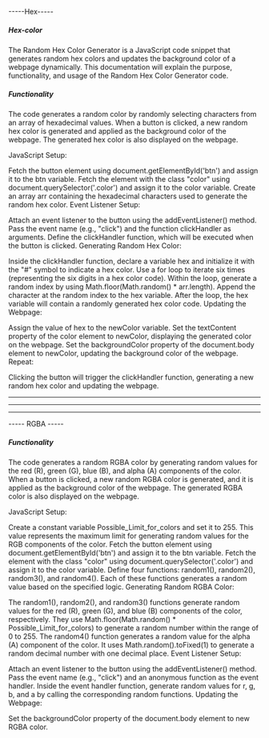 -----Hex-----

##### Hex-color #####
The Random Hex Color Generator is a JavaScript code snippet that generates random hex colors and updates the background color of a webpage dynamically. This documentation will explain the purpose, functionality, and usage of the Random Hex Color Generator code.

##### Functionality #####
The code generates a random color by randomly selecting characters from an array of hexadecimal values. When a button is clicked, a new random hex color is generated and applied as the background color of the webpage. The generated hex color is also displayed on the webpage.


JavaScript Setup:

Fetch the button element using document.getElementById('btn') and assign it to the btn variable.
Fetch the element with the class "color" using document.querySelector('.color') and assign it to the color variable.
Create an array arr containing the hexadecimal characters used to generate the random hex color.
Event Listener Setup:

Attach an event listener to the button using the addEventListener() method. Pass the event name (e.g., "click") and the function clickHandler as arguments.
Define the clickHandler function, which will be executed when the button is clicked.
Generating Random Hex Color:

Inside the clickHandler function, declare a variable hex and initialize it with the "#" symbol to indicate a hex color.
Use a for loop to iterate six times (representing the six digits in a hex color code).
Within the loop, generate a random index by using Math.floor(Math.random() * arr.length).
Append the character at the random index to the hex variable.
After the loop, the hex variable will contain a randomly generated hex color code.
Updating the Webpage:

Assign the value of hex to the newColor variable.
Set the textContent property of the color element to newColor, displaying the generated color on the webpage.
Set the backgroundColor property of the document.body element to newColor, updating the background color of the webpage.
Repeat:

Clicking the button will trigger the clickHandler function, generating a new random hex color and updating the webpage.


**********************************************************
**********************************************************
**********************************************************

----- RGBA -----

##### Functionality #####
The code generates a random RGBA color by generating random values for the red (R), green (G), blue (B), and alpha (A) components of the color. When a button is clicked, a new random RGBA color is generated, and it is applied as the background color of the webpage. The generated RGBA color is also displayed on the webpage.


JavaScript Setup:

Create a constant variable Possible_Limit_for_colors and set it to 255. This value represents the maximum limit for generating random values for the RGB components of the color.
Fetch the button element using document.getElementById('btn') and assign it to the btn variable.
Fetch the element with the class "color" using document.querySelector('.color') and assign it to the color variable.
Define four functions: random1(), random2(), random3(), and random4(). Each of these functions generates a random value based on the specified logic.
Generating Random RGBA Color:

The random1(), random2(), and random3() functions generate random values for the red (R), green (G), and blue (B) components of the color, respectively. They use Math.floor(Math.random() * Possible_Limit_for_colors) to generate a random number within the range of 0 to 255.
The random4() function generates a random value for the alpha (A) component of the color. It uses Math.random().toFixed(1) to generate a random decimal number with one decimal place.
Event Listener Setup:

Attach an event listener to the button using the addEventListener() method. Pass the event name (e.g., "click") and an anonymous function as the event handler.
Inside the event handler function, generate random values for r, g, b, and a by calling the corresponding random functions.
Updating the Webpage:

Set the backgroundColor property of the document.body element to new RGBA color.